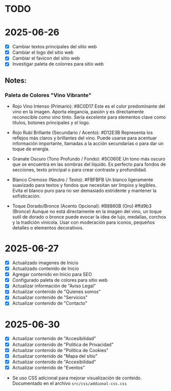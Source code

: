 # TODO

# 2025-06-26

- [x] Cambiar textos principales del sitio web
- [x] Cambiar el logo del sitio web
- [x] Cambiar el favicon del sitio web
- [x] Investigar paleta de colorres para sitio web

## Notes:

### Paleta de Colores "Vino Vibrante"
- Rojo Vino Intenso (Primario): #8C0D17
Este es el color predominante del vino en la imagen. Aporta elegancia, pasión y es directamente reconocible como vino tinto. Sería excelente para elementos clave como títulos, botones principales y el logo.

- Rojo Rubí Brillante (Secundario / Acento): #D12E3B
Representa los reflejos más claros y brillantes del vino. Puede usarse para acentuar información importante, llamadas a la acción secundarias o para dar un toque de energía.

- Granate Oscuro (Tono Profundo / Fondo): #5C060E
Un tono más oscuro que se encuentra en las sombras del líquido. Es perfecto para fondos de secciones, texto principal o para crear contraste y profundidad.

- Blanco Cremoso (Neutro / Texto): #FBFBFB
Un blanco ligeramente suavizado para textos y fondos que necesitan ser limpios y legibles. Evita el blanco puro para no ser demasiado estridente y mantener la sofisticación.

- Toque Dorado/Bronce (Acento Opcional): #B8860B (Oro) #ffd9b3 (Bronce)
Aunque no está directamente en la imagen del vino, un toque sutil de dorado o bronce puede evocar la idea de lujo, medallas, corchos y la tradición vinícola. Usar con moderación para iconos, pequeños detalles o elementos decorativos.

# 2025-06-27

- [x] Actualizado imagenes de Inicio
- [x] Actualizado contenido de Inicio
- [x] Agregar contenido en Inicio para SEO
- [x] Configurado paleta de colores para sitio web
- [x] Actualizar información de "Aviso Legal"
- [x] Actualizar contenido de "Quienes somos"
- [x] Actualizar contenido de "Servicios"
- [x] Actualizar contenido de "Contacto"

# 2025-06-30

- [x] Actualizar contenido de "Accesibilidad"
- [x] Actualizar contenido de "Politica de Privacidad"
- [x] Actualizar contenido de "Politica de Cookies"
- [x] Actualizar contenido de "Mapa del sitio"
- [x] Actualizar contenido de "Accesibilidad"
- [x] Actualizar contenido de "Eventos"
- Se uso CSS adicional para mejorar visualización de conteido. Documentado en el archivo `src/css/addional-css.css`